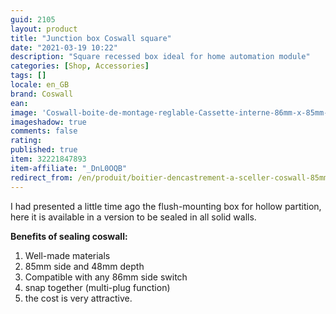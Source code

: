 ```yaml
---
guid: 2105
layout: product 
title: "Junction box Coswall square"
date: "2021-03-19 10:22"
description: "Square recessed box ideal for home automation module"
categories: [Shop, Accessories]
tags: []
locale: en_GB
brand: Coswall
ean: 
image: 'Coswall-boite-de-montage-reglable-Cassette-interne-86mm-x-85mm-x-50mm-pour-interrupteur.jpg'
imageshadow: true
comments: false
rating:  
published: true
item: 32221847893
item-affiliate: "_DnL0OQB"
redirect_from: /en/produit/boitier-dencastrement-a-sceller-coswall-85mm
---
```


I had presented a little time ago the flush-mounting box for hollow partition, here it is available in a version to be sealed in all solid walls.

**Benefits of sealing coswall:**

1. Well-made materials
2. 85mm side and 48mm depth
3. Compatible with any 86mm side switch
4. snap together (multi-plug function)
5. the cost is very attractive.
